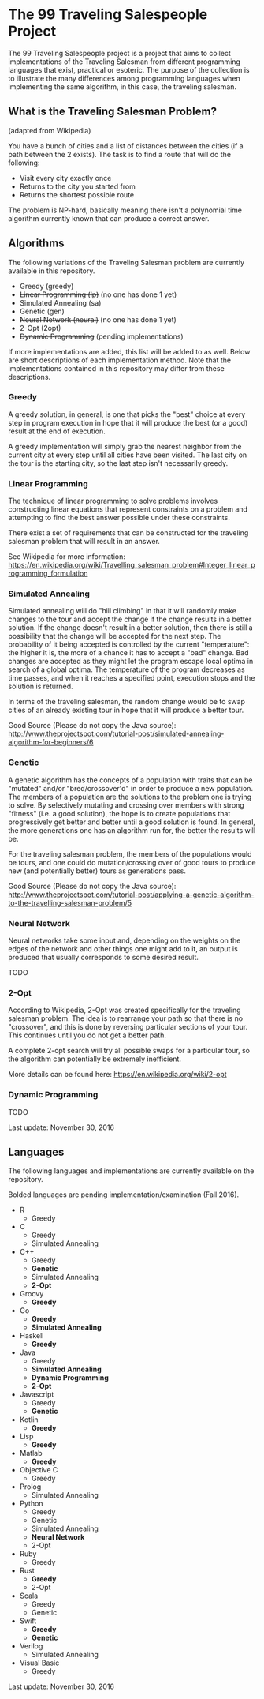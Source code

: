 # The 99 Traveling Salespeople Project

The 99 Traveling Salespeople project is a project that aims to collect
implementations of the Traveling Salesman from different programming
languages that exist, practical or esoteric. The purpose of the collection is
to illustrate the many differences among programming languages when implementing
the same algorithm, in this case, the traveling salesman.

## What is the Traveling Salesman Problem?

(adapted from Wikipedia)

You have a bunch of cities and a list of distances between the cities (if
a path between the 2 exists). The task is to find a route that will
do the following:

* Visit every city exactly once
* Returns to the city you started from
* Returns the shortest possible route

The problem is NP-hard, basically meaning there isn't a polynomial time 
algorithm currently known that can produce a correct answer.

## Algorithms

The following variations of the Traveling Salesman problem are currently 
available in this repository.

* Greedy (greedy)
* ~~Linear Programming (lp)~~ (no one has done 1 yet)
* Simulated Annealing (sa)
* Genetic (gen)
* ~~Neural Network (neural)~~ (no one has done 1 yet)
* 2-Opt (2opt)
* ~~Dynamic Programming~~ (pending implementations)

If more implementations are added, this list will be added to as well.
Below are short descriptions of each implementation method. Note that the 
implementations contained in this repository may differ from these 
descriptions.

### Greedy

A greedy solution, in general, is one that picks the "best" choice at every
step in program execution in hope that it will produce the best (or a good)
result at the end of execution.

A greedy implementation will simply grab the nearest neighbor from the current
city at every step until all cities have been visited. The last city
on the tour is the starting city, so the last step isn't necessarily
greedy.

### Linear Programming

The technique of linear programming to solve problems involves constructing
linear equations that represent constraints on a problem and attempting to 
find the best answer possible under these constraints.

There exist a set of requirements that can be constructed for the traveling
salesman problem that will result in an answer.

See Wikipedia for more information:
https://en.wikipedia.org/wiki/Travelling_salesman_problem#Integer_linear_programming_formulation

### Simulated Annealing

Simulated annealing will do "hill climbing" in that it will randomly make
changes to the tour and accept the change if the change results in a better
solution. If the change doesn't result in a better solution, then there
is still a possibility that the change will be accepted for the next step.
The probability of it being accepted is controlled by the current 
"temperature": the higher it is, the more of a chance it has to accept a
"bad" change. Bad changes are accepted as they might let the program
escape local optima in search of a global optima. The temperature of
the program decreases as time passes, and when it reaches a specified
point, execution stops and the solution is returned.

In terms of the traveling salesman, the random change would be to swap
cities of an already existing tour in hope that it will produce
a better tour.

Good Source (Please do not copy the Java source):
http://www.theprojectspot.com/tutorial-post/simulated-annealing-algorithm-for-beginners/6

### Genetic

A genetic algorithm has the concepts of a population with traits that can be
"mutated" and/or "bred/crossover'd" in order to produce a new population.
The members of a population are the solutions to the problem one is trying
to solve. By selectively mutating and crossing over members with strong
"fitness" (i.e. a good solution), the hope is to create populations
that progressively get better and better until a good solution is
found. In general, the more generations one has an algorithm run for, the 
better the results will be.

For the traveling salesman problem, the members of the populations would
be tours, and one could do mutation/crossing over of good tours to produce
new (and potentially better) tours as generations pass.

Good Source (Please do not copy the Java source):
http://www.theprojectspot.com/tutorial-post/applying-a-genetic-algorithm-to-the-travelling-salesman-problem/5

### Neural Network

Neural networks take some input and, depending on the weights on the edges of 
the network and other things one might add to it, an output is produced that
usually corresponds to some desired result.

TODO

### 2-Opt

According to Wikipedia, 2-Opt was created specifically for the traveling 
salesman problem. The idea is to rearrange your path so that there is no
"crossover", and this is done by reversing particular sections of your
tour. This continues until you do not get a better path.

A complete 2-opt search will try all possible swaps for a particular tour,
so the algorithm can potentially be extremely inefficient.

More details can be found here:
https://en.wikipedia.org/wiki/2-opt

### Dynamic Programming

TODO

Last update: November 30, 2016

## Languages

The following languages and implementations are currently available on the
repository.

Bolded languages are pending implementation/examination (Fall 2016).

* R
    * Greedy
* C
    * Greedy
    * Simulated Annealing
* C++
    * Greedy
    * **Genetic**
    * Simulated Annealing
    * **2-Opt**
* Groovy
    * **Greedy**
* Go
    * **Greedy**
    * **Simulated Annealing**
* Haskell
    * **Greedy**
* Java
    * Greedy
    * **Simulated Annealing**
    * **Dynamic Programming**
    * **2-Opt**
* Javascript
    * Greedy
    * **Genetic**
* Kotlin
    * **Greedy**
* Lisp
    * **Greedy**
* Matlab
    * **Greedy**
* Objective C
    * Greedy
* Prolog
    * Simulated Annealing
* Python
    * Greedy
    * Genetic
    * Simulated Annealing
    * **Neural Network**
    * 2-Opt
* Ruby
    * Greedy
* Rust
    * **Greedy**
    * 2-Opt
* Scala
    * Greedy
    * Genetic
* Swift
    * **Greedy**
    * **Genetic**
* Verilog
    * Simulated Annealing
* Visual Basic
    * Greedy

Last update: November 30, 2016
